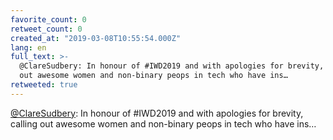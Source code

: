 ```yaml
---
favorite_count: 0
retweet_count: 0
created_at: "2019-03-08T10:55:54.000Z"
lang: en
full_text: >-
  @ClareSudbery: In honour of #IWD2019 and with apologies for brevity, calling
  out awesome women and non-binary peops in tech who have ins…
retweeted: true
---
```


[@ClareSudbery](https://twitter.com/ClareSudbery): In honour of #IWD2019 and
with apologies for brevity, calling out awesome women and non-binary peops in
tech who have ins…
